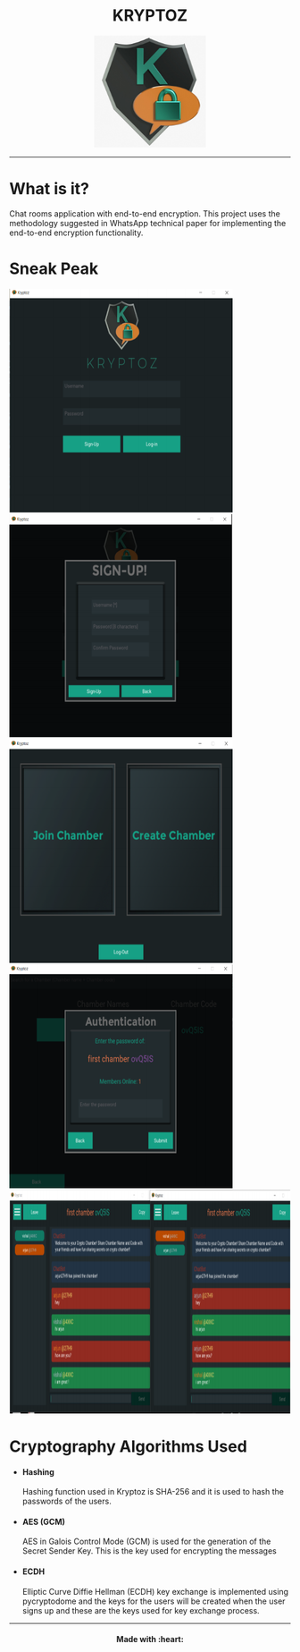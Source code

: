 <h1 align="center"> KRYPTOZ </h1>
<p align="center" > <img src="https://github.com/vishal-1408/KRYPTOZ/blob/master/img/krytpoz7.PNG" width="200" height="200"> </p>
<hr>

# What is it?
Chat rooms application with end-to-end encryption. This project uses the methodology suggested in WhatsApp technical paper for implementing the end-to-end encryption functionality.

# Sneak Peak

<img src="https://github.com/vishal-1408/KRYPTOZ/blob/master/img/krytpoz1.PNG" width="400" height="400">  <img src="https://github.com/vishal-1408/KRYPTOZ/blob/master/img/krytpoz2.PNG" width="400" height="400"> 
 <img src="https://github.com/vishal-1408/KRYPTOZ/blob/master/img/krytpoz3.PNG" width="400" height="400">  <img src="https://github.com/vishal-1408/KRYPTOZ/blob/master/img/krytpoz5.PNG" width="400" height="400">  <img src="https://github.com/vishal-1408/KRYPTOZ/blob/master/img/krytpoz6.PNG" width="800" height="400"> 
 
 # Cryptography Algorithms Used
 
<ul> 
    <li> 
       <h4>Hashing</h4> 
       <div> 
         Hashing function used in Kryptoz is SHA-256 and it is used to hash the passwords of the users.
       </div>
    </li>
    <li> 
       <h4>AES (GCM)</h4> 
        <div> 
          AES in Galois Control Mode (GCM) is used for the generation of the
          Secret Sender Key. This is the key used for encrypting the messages
        </div>
    </li>
    <li> 
    <h4>ECDH</h4> 
    <div> 
      Elliptic Curve Diffie Hellman (ECDH) key exchange is implemented
      using pycryptodome and the keys for the users will be created 
      when the user signs up and these are the keys used for key exchange process.
    </div>
  </li>
</ul>
 
 <hr>
 <h4 align="center"> Made with :heart:</h4> 







